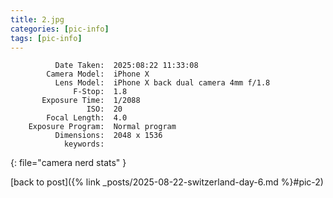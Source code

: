 ```yaml
---
title: 2.jpg
categories: [pic-info]
tags: [pic-info]
---
```


```text
          Date Taken:  2025:08:22 11:33:08
        Camera Model:  iPhone X
          Lens Model:  iPhone X back dual camera 4mm f/1.8
              F-Stop:  1.8
       Exposure Time:  1/2088
                 ISO:  20
        Focal Length:  4.0
    Exposure Program:  Normal program
          Dimensions:  2048 x 1536
            keywords:  
```
{: file="camera nerd stats" }

[back to post]({% link _posts/2025-08-22-switzerland-day-6.md %}#pic-2)
